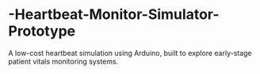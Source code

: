 # -Heartbeat-Monitor-Simulator-Prototype
A low-cost heartbeat simulation using Arduino, built to explore early-stage patient vitals monitoring systems.
